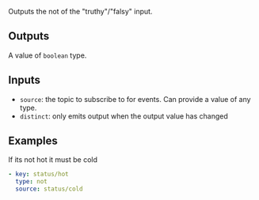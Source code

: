 Outputs the not of the "truthy"/"falsy" input.

## Outputs

A value of `boolean` type.

## Inputs

- `source`: the topic to subscribe to for events. Can provide a value of any type.
- `distinct`: only emits output when the output value has changed

## Examples

If its not hot it must be cold

```yaml
- key: status/hot
  type: not
  source: status/cold
```
